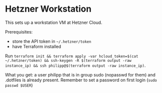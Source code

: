 # Hetzner Workstation

This sets up a workstation VM at Hetzner Cloud.

Prerequisites:
* store the API token in `~/.hetzner/token`
* have Terraform installed

Run `terraform init && terraform apply -var hcloud_token=$(cat ~/.hetzner/token) && ssh-keygen -R $(terraform output -raw instance_ip) && ssh philipp@$(terraform output -raw instance_ip)`.

What you get: a user philipp that is in group sudo (nopasswd for them) and .dotfiles is already present. Remember to set a password on first login (`sudo passwd $USER`)
